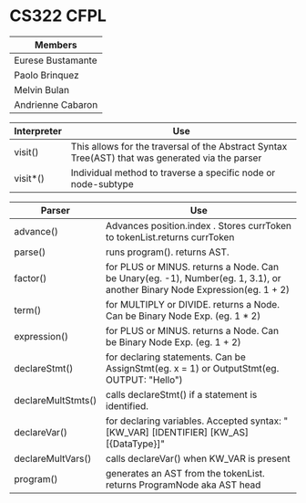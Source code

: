 # CS322 CFPL

| Members           |
| ----------------- |
| Eurese Bustamante |
| Paolo Brinquez    |
| Melvin Bulan      |
| Andrienne Cabaron |

| Interpreter | Use                                                                                              |
| ----------- | ------------------------------------------------------------------------------------------------ |
| visit()     | This allows for the traversal of the Abstract Syntax Tree(AST) that was generated via the parser |
| visit\*()   | Individual method to traverse a specific node or node-subtype                                    |

| Parser             | Use                                                                                                                       |
| ------------------ | ------------------------------------------------------------------------------------------------------------------------- |
| advance()          | Advances position.index . Stores currToken to tokenList.returns currToken                                                 |
| parse()            | runs program(). returns AST.                                                                                              |
| factor()           | for PLUS or MINUS. returns a Node. Can be Unary(eg. -1), Number(eg. 1, 3.1), or another Binary Node Expression(eg. 1 + 2) |
| term()             | for MULTIPLY or DIVIDE. returns a Node. Can be Binary Node Exp. (eg. 1 \* 2)                                              |
| expression()       | for PLUS or MINUS. returns a Node. Can be Binary Node Exp. (eg. 1 \+ 2)                                                   |
| declareStmt()      | for declaring statements. Can be AssignStmt(eg. x = 1) or OutputStmt(eg. OUTPUT: "Hello")                                 |
| declareMultStmts() | calls declareStmt() if a statement is identified.                                                                         |
| declareVar()       | for declaring variables. Accepted syntax: "\[KW_VAR\] \[IDENTIFIER\] \[KW_AS\] \[{DataType}\]"                            |
| declareMultVars()  | calls declareVar() when KW_VAR is present                                                                                 |
| program()          | generates an AST from the tokenList. returns ProgramNode aka AST head                                                     |
